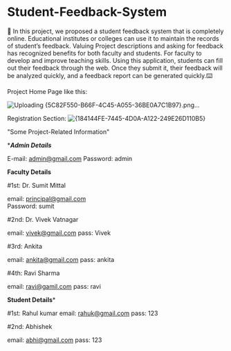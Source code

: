 # Student-Feedback-System

 🚀 In this project, we proposed a student feedback system that is completely online. Educational institutes or colleges can use it to maintain the records of student’s feedback. Valuing Project descriptions and asking for 
feedback has recognized benefits for both faculty and students. For faculty to develop and improve teaching skills. 
Using this application, students can fill out their feedback through the web. Once they submit it, their feedback will be 
analyzed quickly, and a feedback report can be generated quickly.⌨️

Project Home Page like this:

![Uploading {5C82F550-B66F-4C45-A055-36BE0A7C1B97}.png…]()

Registration Section:
![{184144FE-7445-4D0A-A122-249E26D110B5}](https://github.com/user-attachments/assets/2d1a1716-f30c-41ca-94b3-fb177c440cef)


"Some Project-Related Information"

**********Admin Details*********
 
E-mail: admin@gmail.com
Password: admin



********Faculty Details********

#1st: Dr. Sumit Mittal

email:    principal@gmail.com		
Password:  sumit

#2nd: Dr. Vivek Vatnagar

email: vivek@gmail.com
pass:  Vivek

#3rd: Ankita

email: ankita@gmail.com
pass:  ankita

#4th: Ravi Sharma

email: ravi@gamil.com
pass:  ravi

**********Student Details***********

#1st: Rahul kumar
email: rahuk@gmail.com
pass: 123

#2nd: Abhishek

email: abhi@gmail.com
pass: 123

